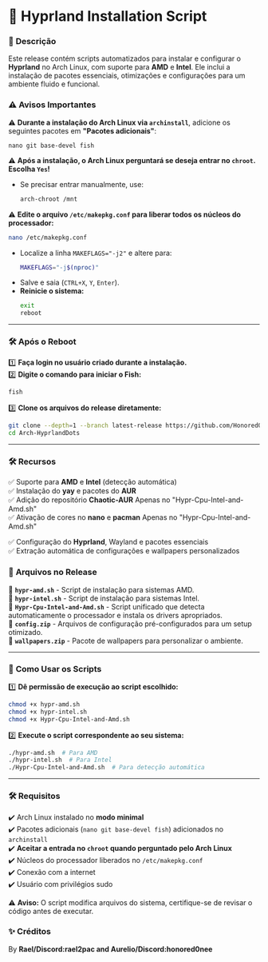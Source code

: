 
# 🚀 **Hyprland Installation Script**  

### 📌 **Descrição**  
Este release contém scripts automatizados para instalar e configurar o **Hyprland** no Arch Linux, com suporte para **AMD** e **Intel**. Ele inclui a instalação de pacotes essenciais, otimizações e configurações para um ambiente fluido e funcional.  

### ⚠️ **Avisos Importantes**  
⚠️ **Durante a instalação do Arch Linux via `archinstall`**, adicione os seguintes pacotes em **"Pacotes adicionais"**:  
   ```
   nano git base-devel fish
   ```  
⚠️ **Após a instalação, o Arch Linux perguntará se deseja entrar no `chroot`.** **Escolha `Yes`!**  
   - Se precisar entrar manualmente, use:  
     ```bash
     arch-chroot /mnt
     ```  

⚠️ **Edite o arquivo `/etc/makepkg.conf` para liberar todos os núcleos do processador:**  
   ```bash
   nano /etc/makepkg.conf
   ```  
   - Localize a linha `MAKEFLAGS="-j2"` e altere para:  
     ```bash
     MAKEFLAGS="-j$(nproc)"
     ```  
   - Salve e saia (`CTRL+X`, `Y`, `Enter`).  
   - **Reinicie o sistema:**  
     ```bash
     exit
     reboot
     ```  

---

### 🛠 **Após o Reboot**  
1️⃣ **Faça login no usuário criado durante a instalação.**  
2️⃣ **Digite o comando para iniciar o Fish:**  
   ```bash
   fish
   ```  
3️⃣ **Clone os arquivos do release diretamente:**  
   ```bash
   git clone --depth=1 --branch latest-release https://github.com/HonoredOneee/Arch-HyprlandDots.git  
   cd Arch-HyprlandDots  
   ```

---

### 🛠 **Recursos**  
✅ Suporte para **AMD** e **Intel** (detecção automática)  
✅ Instalação do **yay** e pacotes do **AUR**  
✅ Adição do repositório **Chaotic-AUR** Apenas no "Hypr-Cpu-Intel-and-Amd.sh"  
✅ Ativação de cores no **nano** e **pacman** Apenas no "Hypr-Cpu-Intel-and-Amd.sh"

✅ Configuração do **Hyprland**, Wayland e pacotes essenciais  
✅ Extração automática de configurações e wallpapers personalizados  

### 📂 **Arquivos no Release**  
📌 **`hypr-amd.sh`** - Script de instalação para sistemas AMD.  
📌 **`hypr-intel.sh`** - Script de instalação para sistemas Intel.  
📌 **`Hypr-Cpu-Intel-and-Amd.sh`** - Script unificado que detecta automaticamente o processador e instala os drivers apropriados.  
📌 **`config.zip`** - Arquivos de configuração pré-configurados para um setup otimizado.  
📌 **`wallpapers.zip`** - Pacote de wallpapers para personalizar o ambiente.  

---

### 📝 **Como Usar os Scripts**  
1️⃣ **Dê permissão de execução ao script escolhido:**  
   ```bash
   chmod +x hypr-amd.sh  
   chmod +x hypr-intel.sh  
   chmod +x Hypr-Cpu-Intel-and-Amd.sh  
   ```  
2️⃣ **Execute o script correspondente ao seu sistema:**  
   ```bash
   ./hypr-amd.sh  # Para AMD  
   ./hypr-intel.sh  # Para Intel  
   ./Hypr-Cpu-Intel-and-Amd.sh  # Para detecção automática  
   ```  

---

### 🛠 **Requisitos**  
✔️ Arch Linux instalado no **modo minimal**  
✔️ Pacotes adicionais (`nano git base-devel fish`) adicionados no `archinstall`  
✔️ **Aceitar a entrada no `chroot` quando perguntado pelo Arch Linux**  
✔️ Núcleos do processador liberados no `/etc/makepkg.conf`  
✔️ Conexão com a internet  
✔️ Usuário com privilégios sudo  

⚠️ **Aviso:** O script modifica arquivos do sistema, certifique-se de revisar o código antes de executar.  

### ✨ **Créditos**  
By **Rael/Discord:rael2pac and Aurelio/Discord:honored0nee**  
